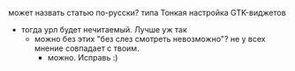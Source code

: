может назвать статью по-русски? типа Тонкая настройка GTK-виджетов

  - тогда урл будет нечитаемый. Лучше уж так
      - можно без этих "без слез смотреть невозможно"? не у всех мнение
        совпадает с твоим.
          - можно. Исправь :)